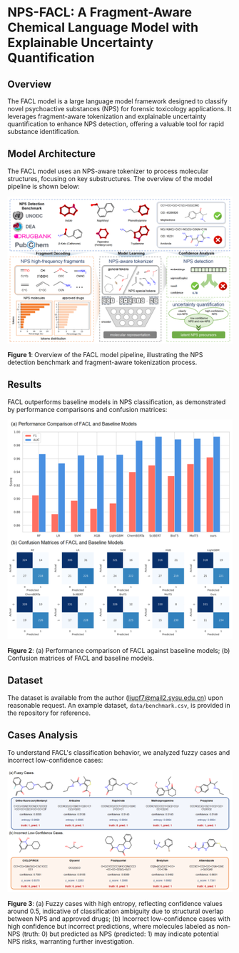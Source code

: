 # NPS-FACL: A Fragment-Aware Chemical Language Model with Explainable Uncertainty Quantification

## Overview

The FACL model is a large language model framework designed to classify novel psychoactive substances (NPS) for forensic toxicology applications. It leverages fragment-aware tokenization and explainable uncertainty quantification to enhance NPS detection, offering a valuable tool for rapid substance identification.

## Model Architecture

The FACL model uses an NPS-aware tokenizer to process molecular structures, focusing on key substructures. The overview of the model pipeline is shown below:

![Model Architecture](figures/figure1_overview.png)

**Figure 1**: Overview of the FACL model pipeline, illustrating the NPS detection benchmark and fragment-aware tokenization process.

## Results

FACL outperforms baseline models in NPS classification, as demonstrated by performance comparisons and confusion matrices:

![Results](figures/figure4_result.png)

**Figure 2**: (a) Performance comparison of FACL against baseline models; (b) Confusion matrices of FACL and baseline models.

## Dataset

The dataset is available from the author (liupf7@mail2.sysu.edu.cn) upon reasonable request. An example dataset, `data/benchmark.csv`, is provided in the repository for reference.

## Cases Analysis

To understand FACL's classification behavior, we analyzed fuzzy cases and incorrect low-confidence cases:

![Cases Analysis](figures/figure5_cases.png)

**Figure 3**: (a) Fuzzy cases with high entropy, reflecting confidence values around 0.5, indicative of classification ambiguity due to structural overlap between NPS and approved drugs; (b) Incorrect low-confidence cases with high confidence but incorrect predictions, where molecules labeled as non-NPS (truth: 0) but predicted as NPS (predicted: 1) may indicate potential NPS risks, warranting further investigation.
